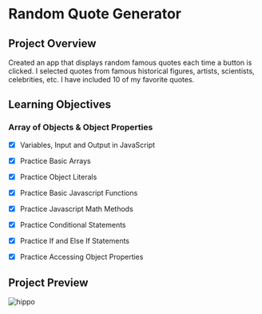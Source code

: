 # Random Quote Generator

## Project Overview
Created an app that displays random famous quotes each time a button is clicked. I selected quotes from famous historical figures, artists, scientists, celebrities, etc. I have included 10 of my favorite quotes. 

## Learning Objectives

### Array of Objects & Object Properties

* [x] Variables, Input and Output in JavaScript
* [x] Practice Basic Arrays
* [x] Practice Object Literals
* [x] Practice Basic Javascript Functions
* [x] Practice Javascript Math Methods
* [x] Practice Conditional Statements
* [x] Practice If and Else If Statements
* [x] Practice Accessing Object Properties




## Project Preview  


![hippo](https://media.giphy.com/media/KE0ftVImVTZfKTcWRd/giphy.gif)


